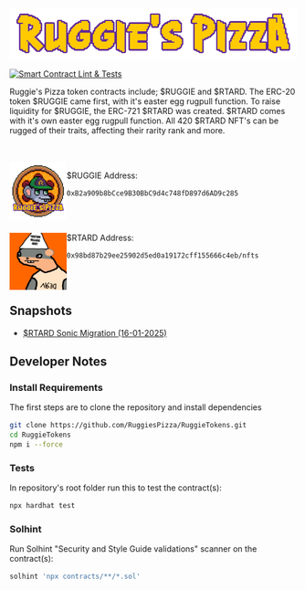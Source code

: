 <p align="center">
<img src="https://github.com/RuggiesPizza/RuggieTokens/blob/main/images/ruggEtext.png" width="750">
</p>

[![Smart Contract Lint & Tests](https://github.com/RuggiesPizza/RuggieTokens/actions/workflows/test-lint.yml/badge.svg)](https://github.com/RuggiesPizza/RuggieTokens/actions/workflows/test-lint.yml)

Ruggie's Pizza token contracts include; $RUGGIE and $RTARD. The ERC-20 token $RUGGIE came first, with it's easter egg rugpull function.
To raise liquidity for $RUGGIE, the ERC-721 $RTARD was created. $RTARD comes with it's own easter egg rugpull function. All 420 $RTARD NFT's
can be rugged of their traits, affecting their rarity rank and more.

<br><br>
<img align="left" width="100" height="100" src="https://github.com/RuggiesPizza/RuggieTokens/blob/main/images/newRuggieLogo.png">

$RUGGIE Address:
```
0xB2a909b8bCce9B30BbC9d4c748fD897d6AD9c285
```

<br><br>

<img align="left" width="100" height="100" src="https://github.com/RuggiesPizza/RuggieTokens/blob/main/images/RTARD.png">

$RTARD Address:
```
0x98bd87b29ee25902d5ed0a19172cff155666c4eb/nfts
```
<br><br>

## Snapshots
- [$RTARD Sonic Migration (16-01-2025)](https://github.com/RuggiesPizza/RuggieTokens/blob/dev/snapshots/2025_RTARD_SonicMigration.txt)

## Developer Notes
### Install Requirements
The first steps are to clone the repository and install dependencies
```sh
git clone https://github.com/RuggiesPizza/RuggieTokens.git
cd RuggieTokens
npm i --force
```

### Tests
In repository's root folder run this to test the contract(s):
```sh
npx hardhat test
```

### Solhint
Run Solhint "Security and Style Guide validations" scanner on the contract(s):
```sh
solhint 'npx contracts/**/*.sol'
```
